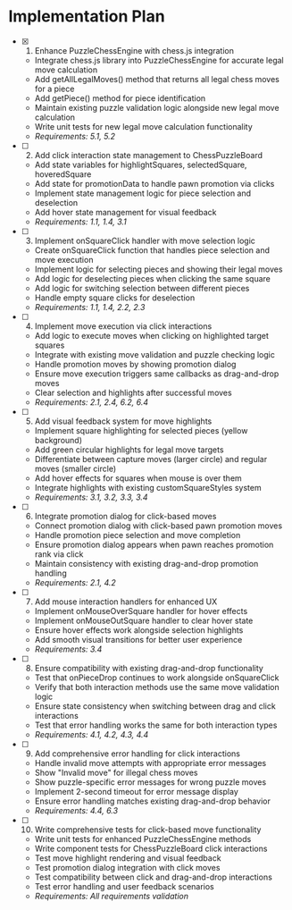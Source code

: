 # Implementation Plan

- [x] 1. Enhance PuzzleChessEngine with chess.js integration

  - Integrate chess.js library into PuzzleChessEngine for accurate legal move calculation
  - Add getAllLegalMoves() method that returns all legal chess moves for a piece
  - Add getPiece() method for piece identification
  - Maintain existing puzzle validation logic alongside new legal move calculation
  - Write unit tests for new legal move calculation functionality
  - _Requirements: 5.1, 5.2_

- [ ] 2. Add click interaction state management to ChessPuzzleBoard

  - Add state variables for highlightSquares, selectedSquare, hoveredSquare
  - Add state for promotionData to handle pawn promotion via clicks
  - Implement state management logic for piece selection and deselection
  - Add hover state management for visual feedback
  - _Requirements: 1.1, 1.4, 3.1_

- [ ] 3. Implement onSquareClick handler with move selection logic

  - Create onSquareClick function that handles piece selection and move execution
  - Implement logic for selecting pieces and showing their legal moves
  - Add logic for deselecting pieces when clicking the same square
  - Add logic for switching selection between different pieces
  - Handle empty square clicks for deselection
  - _Requirements: 1.1, 1.4, 2.2, 2.3_

- [ ] 4. Implement move execution via click interactions

  - Add logic to execute moves when clicking on highlighted target squares
  - Integrate with existing move validation and puzzle checking logic
  - Handle promotion moves by showing promotion dialog
  - Ensure move execution triggers same callbacks as drag-and-drop moves
  - Clear selection and highlights after successful moves
  - _Requirements: 2.1, 2.4, 6.2, 6.4_

- [ ] 5. Add visual feedback system for move highlights

  - Implement square highlighting for selected pieces (yellow background)
  - Add green circular highlights for legal move targets
  - Differentiate between capture moves (larger circle) and regular moves (smaller circle)
  - Add hover effects for squares when mouse is over them
  - Integrate highlights with existing customSquareStyles system
  - _Requirements: 3.1, 3.2, 3.3, 3.4_

- [ ] 6. Integrate promotion dialog for click-based moves

  - Connect promotion dialog with click-based pawn promotion moves
  - Handle promotion piece selection and move completion
  - Ensure promotion dialog appears when pawn reaches promotion rank via click
  - Maintain consistency with existing drag-and-drop promotion handling
  - _Requirements: 2.1, 4.2_

- [ ] 7. Add mouse interaction handlers for enhanced UX

  - Implement onMouseOverSquare handler for hover effects
  - Implement onMouseOutSquare handler to clear hover state
  - Ensure hover effects work alongside selection highlights
  - Add smooth visual transitions for better user experience
  - _Requirements: 3.4_

- [ ] 8. Ensure compatibility with existing drag-and-drop functionality

  - Test that onPieceDrop continues to work alongside onSquareClick
  - Verify that both interaction methods use the same move validation logic
  - Ensure state consistency when switching between drag and click interactions
  - Test that error handling works the same for both interaction types
  - _Requirements: 4.1, 4.2, 4.3, 4.4_

- [ ] 9. Add comprehensive error handling for click interactions

  - Handle invalid move attempts with appropriate error messages
  - Show "Invalid move" for illegal chess moves
  - Show puzzle-specific error messages for wrong puzzle moves
  - Implement 2-second timeout for error message display
  - Ensure error handling matches existing drag-and-drop behavior
  - _Requirements: 4.4, 6.3_

- [ ] 10. Write comprehensive tests for click-based move functionality
  - Write unit tests for enhanced PuzzleChessEngine methods
  - Write component tests for ChessPuzzleBoard click interactions
  - Test move highlight rendering and visual feedback
  - Test promotion dialog integration with click moves
  - Test compatibility between click and drag-and-drop interactions
  - Test error handling and user feedback scenarios
  - _Requirements: All requirements validation_
